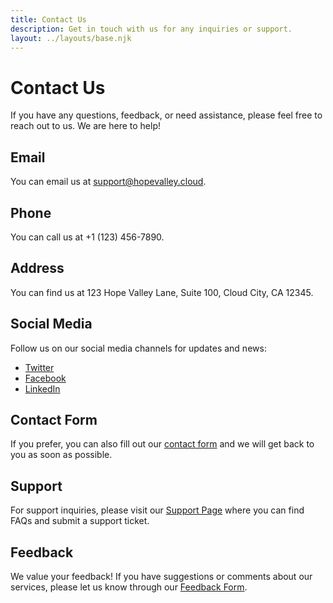 ```yaml
---
title: Contact Us
description: Get in touch with us for any inquiries or support.
layout: ../layouts/base.njk
---
```

# Contact Us
If you have any questions, feedback, or need assistance, please feel free to reach out to us. We are here to help!
## Email
You can email us at [support@hopevalley.cloud](mailto:support@hopevalley.cloud).
## Phone
You can call us at +1 (123) 456-7890.
## Address
You can find us at 123 Hope Valley Lane, Suite 100, Cloud City, CA 12345.
## Social Media
Follow us on our social media channels for updates and news:
- [Twitter](https://twitter.com/hopevalleycloud)
- [Facebook](https://facebook.com/hopevalleycloud)
- [LinkedIn](https://linkedin.com/company/hopevalleycloud)
## Contact Form
If you prefer, you can also fill out our [contact form](https://hopevalley.cloud/contact-form) and we will get back to you as soon as possible.
## Support
For support inquiries, please visit our [Support Page](https://hopevalley.cloud/support) where you can find FAQs and submit a support ticket.
## Feedback
We value your feedback! If you have suggestions or comments about our services, please let us know through our [Feedback Form](https://hopevalley.cloud/feedback).

